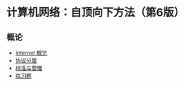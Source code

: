 # 计算机网络：自顶向下方法（第6版）

## 概论
+ [Internet 概览](https://github.com/a1029563229/Computer-Networking/tree/master/1/1.1)
+ [协议分层](https://github.com/a1029563229/Computer-Networking/tree/master/1/1.2)
+ [标准与管理](https://github.com/a1029563229/Computer-Networking/tree/master/1/1.4)
+ [练习题](https://github.com/a1029563229/Computer-Networking/tree/master/1/practice)